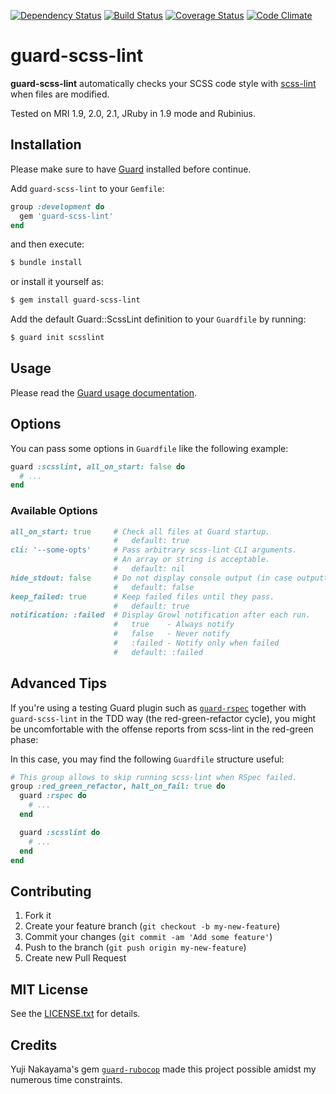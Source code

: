 <!--
[![Gem Version](http://img.shields.io/gem/v/guard-scss-lint.svg)](http://badge.fury.io/rb/guard-scss-lint)
-->

[![Dependency Status](http://img.shields.io/gemnasium/arkbot/guard-scss-lint.svg)](https://gemnasium.com/arkbot/guard-scss-lint)
[![Build Status](https://travis-ci.org/arkbot/guard-scss-lint.svg?branch=master)](https://travis-ci.org/arkbot/guard-scss-lint)
[![Coverage Status](https://img.shields.io/coveralls/arkbot/guard-scss-lint/master.svg)](https://coveralls.io/r/arkbot/guard-scss-lint)
[![Code Climate](http://img.shields.io/codeclimate/github/arkbot/guard-scss-lint.svg)](https://codeclimate.com/github/arkbot/guard-scss-lint)

# guard-scss-lint

**guard-scss-lint** automatically checks your SCSS code style with [scss-lint](https://github.com/causes/scss-lint/) when files are modified.

Tested on MRI 1.9, 2.0, 2.1, JRuby in 1.9 mode and Rubinius.

## Installation

Please make sure to have [Guard](https://github.com/guard/guard) installed before continue.

Add `guard-scss-lint` to your `Gemfile`:

```ruby
group :development do
  gem 'guard-scss-lint'
end
```

and then execute:

```sh
$ bundle install
```

or install it yourself as:

```sh
$ gem install guard-scss-lint
```

Add the default Guard::ScssLint definition to your `Guardfile` by running:

```sh
$ guard init scsslint
```

## Usage

Please read the [Guard usage documentation](https://github.com/guard/guard#readme).

## Options

You can pass some options in `Guardfile` like the following example:

```ruby
guard :scsslint, all_on_start: false do
  # ...
end
```

### Available Options

```ruby
all_on_start: true     # Check all files at Guard startup.
                       #   default: true
cli: '--some-opts'     # Pass arbitrary scss-lint CLI arguments.
                       # An array or string is acceptable.
                       #   default: nil
hide_stdout: false     # Do not display console output (in case outputting to file).
                       #   default: false
keep_failed: true      # Keep failed files until they pass.
                       #   default: true
notification: :failed  # Display Growl notification after each run.
                       #   true    - Always notify
                       #   false   - Never notify
                       #   :failed - Notify only when failed
                       #   default: :failed
```

## Advanced Tips

If you're using a testing Guard plugin such as [`guard-rspec`](https://github.com/guard/guard-rspec) together with `guard-scss-lint` in the TDD way (the red-green-refactor cycle),
you might be uncomfortable with the offense reports from scss-lint in the red-green phase:

In this case, you may find the following `Guardfile` structure useful:

```ruby
# This group allows to skip running scss-lint when RSpec failed.
group :red_green_refactor, halt_on_fail: true do
  guard :rspec do
    # ...
  end

  guard :scsslint do
    # ...
  end
end
```

## Contributing

1. Fork it
2. Create your feature branch (`git checkout -b my-new-feature`)
3. Commit your changes (`git commit -am 'Add some feature'`)
4. Push to the branch (`git push origin my-new-feature`)
5. Create new Pull Request

## MIT License

See the [LICENSE.txt](LICENSE.txt) for details.

## Credits

Yuji Nakayama's gem [`guard-rubocop`](https://github.com/bbatsov/rubocop/) made this project possible amidst my numerous time constraints.
